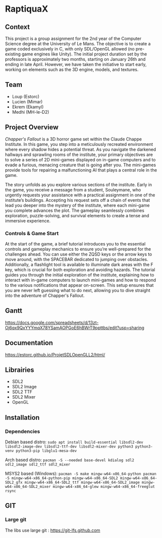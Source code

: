 # RaptiquaX

## Context

This project is a group assignment for the 2nd year of the Computer Science degree at the University of Le Mans. The objective is to create a game coded exclusively in C, with only SDL/OpenGL allowed (no pre-existing game engines like Unity).
The initial project duration set by the professors is approximately two months, starting on January 26th and ending in late April. However, we have taken the initiative to start early, working on elements such as the 3D engine, models, and textures.

## Team

- Loup (Estorc)
- Lucien (Mimar)
- Ekrem (Ekamyl)
- Medhi (MH-le-D2)

## Project Overview

*Chapper's Fallout* is a 3D horror game set within the Claude Chappe Institute. In this game, you step into a meticulously recreated environment where every shadow hides a potential threat. As you navigate the darkened hallways and sprawling rooms of the institute, your primary objectives are to solve a series of 2D mini-games displayed on in-game computers and to evade a furious, menacing creature that is going after you. The mini-games provide tools for repairing a malfunctioning AI that plays a central role in the game.

The story unfolds as you explore various sections of the institute. Early in the game, you receive a message from a student, Souleymane, who urgently requests your assistance with a practical assignment in one of the institute’s buildings. Accepting his request sets off a chain of events that lead you deeper into the mystery of the institute, where each mini-game you complete advances the plot. The gameplay seamlessly combines exploration, puzzle-solving, and survival elements to create a tense and immersive experience.

### Controls & Game Start

At the start of the game, a brief tutorial introduces you to the essential controls and gameplay mechanics to ensure you’re well-prepared for the challenges ahead. You can use either the ZQSD keys or the arrow keys to move around, with the SPACEBAR dedicated to jumping over obstacles. Additionally, a flashlight tool is available to illuminate dark areas with the F key, which is crucial for both exploration and avoiding hazards. The tutorial guides you through the initial exploration of the institute, explaining how to interact with in-game computers to launch mini-games and how to respond to the various notifications that appear on-screen. This setup ensures that you are never left guessing what to do next, allowing you to dive straight into the adventure of Chapper's Fallout.

## Gantt
https://docs.google.com/spreadsheets/d/13zt-Oj6qx9QxYYYmqX78YSamAOPGoE6hBWrT9ppttbs/edit?usp=sharing

## Documentation
https://estorc.github.io/ProjetSDLOpenGLL2/html/

## Librairies
- SDL2
- SDL2 Image
- SDL2 TTF
- SDL2 Mixer
- OpenGL

## Installation
### Dependencies
Debian based distro: ``sudo apt install build-essential libsdl2-dev libsdl2-image-dev libsdl2-ttf-dev libsdl2-mixer-dev python3 python3-venv python3-pip libglu1-mesa-dev``


Arch based distro: ``pacman -S --needed base-devel kdialog sdl2 sdl2_image sdl2_ttf sdl2_mixer``


MSYS2 based (Windows): ``pacman -S make mingw-w64-x86_64-python pacman -S mingw-w64-x86_64-python-pip mingw-w64-x86_64-SDL2 mingw-w64-x86_64-SDL2_gfx mingw-w64-x86_64-SDL2_ttf mingw-w64-x86_64-SDL2_image mingw-w64-x86_64-SDL2_mixer mingw-w64-x86_64-glew mingw-w64-x86_64-freeglut rsync``


## GIT
### Large git
The libs use large git : https://git-lfs.github.com

